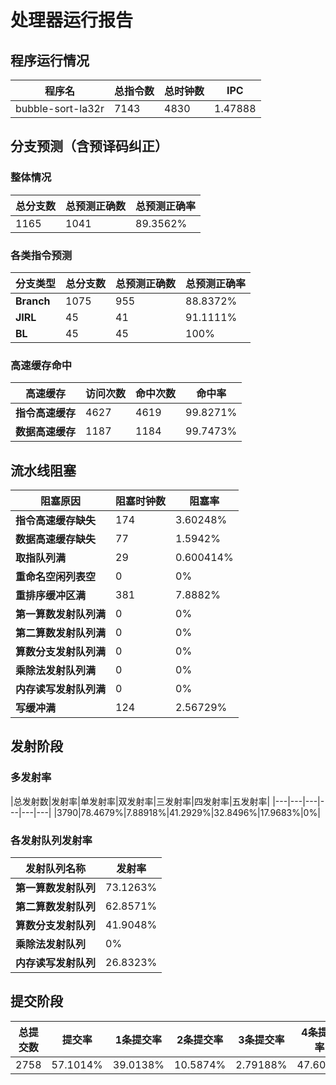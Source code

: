 # 处理器运行报告
## 程序运行情况
|程序名|总指令数|总时钟数|IPC|
|---|---|---|---|
|bubble-sort-la32r|7143|4830|1.47888|

## 分支预测（含预译码纠正）
### 整体情况
|总分支数|总预测正确数|总预测正确率|
|---|---|---|
|1165|1041|89.3562%|

### 各类指令预测
|分支类型|总分支数|总预测正确数|总预测正确率|
|---|---|---|---|
|**Branch**| 1075 | 955 | 88.8372%|
|**JIRL**| 45 | 41 | 91.1111%|
|**BL**| 45 | 45 | 100%|

### 高速缓存命中
|高速缓存|访问次数|命中次数|命中率|
|---|---|---|---|
|**指令高速缓存**| 4627 | 4619 | 99.8271%|
|**数据高速缓存**| 1187 | 1184 | 99.7473%|
## 流水线阻塞
|阻塞原因|阻塞时钟数|阻塞率|
|---|---|---|
|**指令高速缓存缺失**| 174 | 3.60248%|
|**数据高速缓存缺失**| 77 | 1.5942%|
|**取指队列满**| 29 | 0.600414%|
|**重命名空闲列表空**|0 | 0%|
|**重排序缓冲区满**|381 | 7.8882%|
|**第一算数发射队列满**|0 | 0%|
|**第二算数发射队列满**|0 | 0%|
|**算数分支发射队列满**|0 | 0%|
|**乘除法发射队列满**|0 | 0%|
|**内存读写发射队列满**|0 | 0%|
|**写缓冲满**|124 | 2.56729%|

## 发射阶段
### 多发射率
|总发射数|发射率|单发射率|双发射率|三发射率|四发射率|五发射率|
|---|---|---|---|---|---|
|3790|78.4679%|7.88918%|41.2929%|32.8496%|17.9683%|0%|

### 各发射队列发射率
|发射队列名称|发射率|
|---|---|
|**第一算数发射队列**|73.1263%|
|**第二算数发射队列**|62.8571%|
|**算数分支发射队列**|41.9048%|
|**乘除法发射队列**|0%|
|**内存读写发射队列**|26.8323%|

## 提交阶段
|总提交数|提交率|1条提交率|2条提交率|3条提交率|4条提交率|
|---|---|---|---|---|---|
|2758|57.1014%|39.0138%|10.5874%|2.79188%|47.607%|
